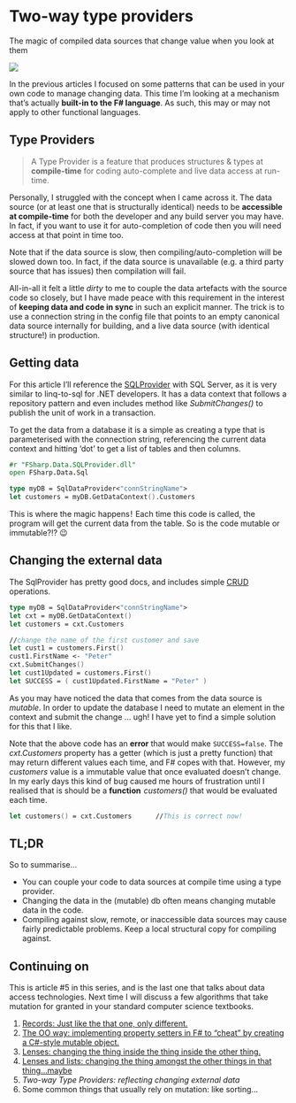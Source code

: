 # Two-way type providers

The magic of compiled data sources that change value when you look at them

![](images/blog/1_pD0pryn_LdQApRZEbALBhQ.png)

In the previous articles I focused on some patterns that can be used in your own code to manage changing data. This time I’m looking at a mechanism that’s actually **built-in to the F# language**. As such, this may or may not apply to other functional languages.

## Type Providers

> A Type Provider is a feature that produces structures & types at **compile-time** for coding auto-complete and live data access at run-time.

Personally, I struggled with the concept when I came across it. The data source (or at least one that is structurally identical) needs to be **accessible at compile-time** for both the developer and any build server you may have. In fact, if you want to use it for auto-completion of code then you will need access at that point in time too.

Note that if the data source is slow, then compiling/auto-completion will be slowed down too. In fact, if the data source is unavailable (e.g. a third party source that has issues) then compilation will fail.

All-in-all it felt a little _dirty_ to me to couple the data artefacts with the source code so closely, but I have made peace with this requirement in the interest of **keeping data and code in sync** in such an explicit manner. The trick is to use a connection string in the config file that points to an empty canonical data source internally for building, and a live data source (with identical structure!) in production.

## Getting data

For this article I’ll reference the [SQLProvider](http://fsprojects.github.io/SQLProvider/) with SQL Server, as it is very similar to linq-to-sql for .NET developers. It has a data context that follows a repository pattern and even includes method like _SubmitChanges()_ to publish the unit of work in a transaction.

To get the data from a database it is a simple as creating a type that is parameterised with the connection string, referencing the current data context and hitting ‘dot’ to get a list of tables and then columns.

```fsharp
#r "FSharp.Data.SQLProvider.dll"
open FSharp.Data.Sql

type myDB = SqlDataProvider<"connStringName">
let customers = myDB.GetDataContext().Customers
```

This is where the magic happens !  Each time this code is called, the program will get the current data from the table. So is the code mutable or immutable?!? 😉

## Changing the external data

The SqlProvider has pretty good docs, and includes simple [CRUD](http://fsprojects.github.io/SQLProvider/core/crud.html) operations.

```fsharp
type myDB = SqlDataProvider<"connStringName">
let cxt = myDB.GetDataContext()
let customers = cxt.Customers

//change the name of the first customer and save
let cust1 = customers.First()  
cust1.FirstName <- "Peter"  
cxt.SubmitChanges()
let cust1Updated = customers.First()
let SUCCESS = ( cust1Updated.FirstName = "Peter" )
```

As you may have noticed the data that comes from the data source is _mutable._ In order to update the database I need to mutate an element in the context and submit the change … ugh! I have yet to find a simple solution for this that I like.

Note that the above code has an **error** that would make `SUCCESS=false`. The _cxt.Customers_ property has a getter (which is just a pretty function) that may return different values each time, and F# copes with that. However, my _customers_ value is a immutable value that once evaluated doesn’t change. In my early days this kind of bug caused me hours of frustration until I realised that is should be a **function**  *customers()* that would be evaluated each time.

```fsharp
let customers() = cxt.Customers      //This is correct now!
```

## TL;DR

So to summarise…

*   You can couple your code to data sources at compile time using a type provider.
*   Changing the data in the (mutable) db often means changing mutable data in the code.
*   Compiling against slow, remote, or inaccessible data sources may cause fairly predictable problems. Keep a local structural copy for compiling against.

## Continuing on

This is article #5 in this series, and is the last one that talks about data access technologies. Next time I will discuss a few algorithms that take mutation for granted in your standard computer science textbooks.

1.  [Records: Just like the that one, only different.](handling-change-in-an-immutable-world)
2.  [The OO way: implementing property setters in F# to “cheat” by creating a C#-style mutable object.](the-mutant)
3.  [Lenses: changing the thing inside the thing inside the other thing.](focusing-in-on-change-with-lenses)
4.  [Lenses and lists: changing the thing amongst the other things in that thing…maybe](lenses-and-lists)
5.  _Two-way Type Providers: reflecting changing external data_
6.  Some common things that usually rely on mutation: like sorting…
